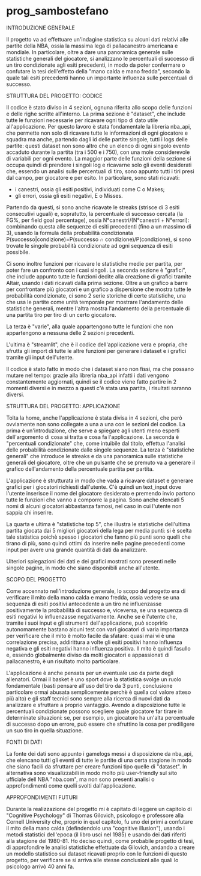 # prog_sambostefano
INTRODUZIONE GENERALE

Il progetto va ad effettuare un'indagine statistica su alcuni dati relativi alle partite della NBA, ossia la massima lega di pallacanestro americana e mondiale.
In particolare, oltre a dare una panoramica generale sulle statistiche generali del giocatore, si analizzano le percentuali di successo di un tiro condizionate agli
esiti precedenti, in modo da poter confermare o confutare la tesi dell'effetto della "mano calda e mano fredda", secondo la quale tali esiti precedenti hanno un
importante influenza sulle percentuali di successo.

STRUTTURA DEL PROGETTO: CODICE

Il codice è stato diviso in 4 sezioni, ognuna riferita allo scopo delle funzioni e delle righe scritte all'interno.
La prima sezione è "dataset", che include tutte le funzioni necessarie per ricavare ogni tipo di dato utile all'applicazione. Per questo lavoro è stata 
fondamentale la libreria nba_api, che permette non solo di ricavare tutte le informazioni di ogni giocatore e squadra ma anche, partendo dagli id delle partite 
singole, tutti i  logs delle partite: questi dataset non sono altro che un elenco di ogni singolo evento accaduto durante la partita (tra i 500 e i 750), con una 
mole considerevole di variabili per ogni evento. La maggior parte delle funzioni della sezione si occupa quindi di prendere i singoli log e ricavarne solo gli 
eventi desiderati che, essendo un analisi sulle percentuali di tiro, sono appunto tutti i tiri presi dal campo, per giocatore e per esito. In particolare, sono 
stati ricavati:
- i canestri, ossia gli esiti positivi, individuati come C o Makes;
- gli errori, ossia gli esiti negativi, E o Misses.

Partendo da questi, si sono anche ricavate le streaks (strisce di 3 esiti consecutivi uguali) e, sopratutto, la percentuale di successo cercata (la FG%, per field
goal percentage), ossia N°canestri/(N°canestri + N°errori): combinando questa alle sequenze di esiti precedenti (fino a un massimo di 3), usando la formula della
probabilità condizionata P(successo|condizione)=P(successo ∩ condizione)/P(condizione), si sono trovate le singole probabilità condizionate ad ogni sequenza di
esiti possibile.

Ci sono inoltre funzioni per ricavare le statistiche medie per partita, per poter fare un confronto con i casi singoli.
La seconda sezione è "grafici", che include appunto tutte le funzioni dedite alla creazione di grafici tramite Altair, usando i dati ricavati dalla prima sezione.
Oltre a un grafico a barre per confrontare più giocatori e un grafico a dispersione che mostra tutte le probabilità condizionate, ci sono 2 serie storiche di certe
statistiche, una che usa le partite come unità temporale per mostrare l'andamento delle statistiche generali, mentre l'altra mostra l'andamento della percentuale
di una partita tiro per tiro di un certo giocatore.

La terza è "varie", alla quale appartengono tutte le funzioni che non appartengono a nessuna delle 2 sezioni precedenti.

L'ultima è "streamlit", che è il codice dell'applicazione vera e propria, che sfrutta gli import di tutte le altre funzioni per generare i dataset e i grafici
tramite gli input dell'utente.

Il codice è stato fatto in modo che i dataset siano non fissi, ma che possano mutare nel tempo: grazie alla libreria nba_api infatti i dati vengono constantemente
aggiornati, quindi se il codice viene fatto partire in 2 momenti diversi e in mezzo a questi c'è stata una partita, i risultati saranno diversi.

STRUTTURA DEL PROGETTO: APPLICAZIONE

Tolta la home, anche l'applicazione è stata divisa in 4 sezioni, che però ovviamente non sono collegate a una a una con le sezioni del codice.
La prima è un'introduzione, che serve a spiegare agli utenti meno esperti dell'argomento di cosa si tratta e cosa fa l'applicazione.
La seconda è "percentuali condizionate" che, come intuibile dal titolo, effettua l'analisi delle probabilità condizionate dalle singole sequenze.
La terza è "statistiche generali" che introduce le streaks e da una panoramica sulle statistiche generali del giocatore, oltre che un pulsante che se premuto va a 
generare il grafico dell'andamento della percentuale partita per partita.

L'applicazione è strutturata in modo che vada a ricavare dataset e generare grafici per i giocatori richiesti dall'utente. C'è quindi un text_input dove l'utente 
inserisce il nome del giocatore desiderato e premendo invio partono tutte le funzioni che vanno a comporre la pagina. Sono anche elencati 5 nomi di alcuni giocatori
abbastanza famosi, nel caso in cui l'utente non sappia chi inserire.

La quarta e ultima è "statistiche top 5", che illustra le statistiche dell'ultima partita giocata dai 5 migliori giocatori della lega per media punti: si è scelta
tale statistica poichè spesso i giocatori che fanno più punti sono quelli che tirano di più, sono quindi ottimi da inserire nelle pagine precedenti come input per 
avere una grande quantità di dati da analizzare.

Ulteriori spiegazioni dei dati e dei grafici mostrati sono presenti nelle singole pagine, in modo che siano disponibili anche all'utente.

SCOPO DEL PROGETTO

Come accennato nell'introduzione generale, lo scopo del progetto era di verificare il mito della mano calda e mano fredda, ossia vedere se una sequenza di esiti
positivi antecedente a un tiro ne influenzasse positivamente la probabilità di successo e, viceversa, se una sequenza di esiti negativi lo influenzasse 
negativamente. Anche se è l'utente che, tramite i suoi input e gli strumenti dell'applicazione, può scoprirlo autonomamente bastano alcuni test con vari giocatori 
di varia importanza per verificare che il mito è molto facile da sfatare: quasi mai vi è una correlazione precisa, addirittura a volte gli esiti positivi hanno 
influenza negativa e gli esiti negativi hanno influenza positiva. Il mito è quindi fasullo e, essendo globalmente diviso da molti giocatori e appassionati di
pallacanestro, è un risultato molto particolare.

L'applicazione è anche pensata per un eventuale uso da parte degli allenatori. Ormai il basket è uno sport dove la statistica svolge un ruolo fondamentale 
(basti pensare all'uso del tiro da 3 punti, conclusione particolare ormai abusata semplicemente perchè è quella col valore atteso più alto) e gli staff tecnici 
sono sempre alla ricerca di nuovi dati da analizzare e sfruttare a proprio vantaggio. Avendo a disposizione tutte le percentuali condizionate possono scegliere 
quale giocatore far tirare in determinate situazioni: se, per esempio, un giocatore ha un'alta percentuale di successo dopo un errore, può essere che sfruttino la 
cosa per prediligere un suo tiro in quella situazione.

FONTI DI DATI

La fonte dei dati sono appunto i gamelogs messi a disposizione da nba_api, che elencano tutti gli eventi di tutte le partite di una certa stagione in modo che 
siano facili da sfruttare per creare funzioni tipo quelle di "dataset". In alternativa sono visualizzabili in modo molto più user-friendly sul sito ufficiale dell 
NBA "nba.com", ma non sono presenti analisi o approfondimenti come quelli svolti dall'applicazione.

APPROFONDIMENTI FUTURI

Durante la realizzazione del progetto mi è capitato di leggere un capitolo di "Cognitive Psychology" di Thomas Gilovich, psicologo e professore alla Cornell 
University che, proprio in quel capitolo, fu uno dei primi a confutare il mito della mano calda (defindendolo una "cognitive illusion"), usando i metodi statistici 
dell'epoca (il libro uscì nel 1985) e usando dei dati riferiti alla stagione del 1980-81. Ho deciso quindi, come probabile progetto di tesi, di approfondire le
analisi statistiche effettuate da Gilovich, andando a creare un modello statistico sui dataset ricavati proprio con le funzioni di questo progetto, per verificare 
se si arriva alle stesse conclusioni alle quali lo psicologo arrivò 40 anni fa.
